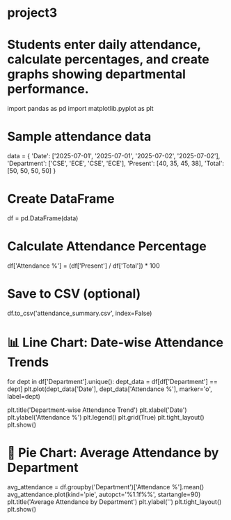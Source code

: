 # project3
# Students enter daily attendance, calculate percentages, and create graphs showing  departmental performance. 
import pandas as pd
import matplotlib.pyplot as plt

# Sample attendance data
data = {
    'Date': ['2025-07-01', '2025-07-01', '2025-07-02', '2025-07-02'],
    'Department': ['CSE', 'ECE', 'CSE', 'ECE'],
    'Present': [40, 35, 45, 38],
    'Total': [50, 50, 50, 50]
}

# Create DataFrame
df = pd.DataFrame(data)

# Calculate Attendance Percentage
df['Attendance %'] = (df['Present'] / df['Total']) * 100

# Save to CSV (optional)
df.to_csv('attendance_summary.csv', index=False)

# 📊 Line Chart: Date-wise Attendance Trends
for dept in df['Department'].unique():
    dept_data = df[df['Department'] == dept]
    plt.plot(dept_data['Date'], dept_data['Attendance %'], marker='o', label=dept)

plt.title('Department-wise Attendance Trend')
plt.xlabel('Date')
plt.ylabel('Attendance %')
plt.legend()
plt.grid(True)
plt.tight_layout()
plt.show()

# 🥧 Pie Chart: Average Attendance by Department
avg_attendance = df.groupby('Department')['Attendance %'].mean()
avg_attendance.plot(kind='pie', autopct='%1.1f%%', startangle=90)
plt.title('Average Attendance by Department')
plt.ylabel('')
plt.tight_layout()
plt.show()
